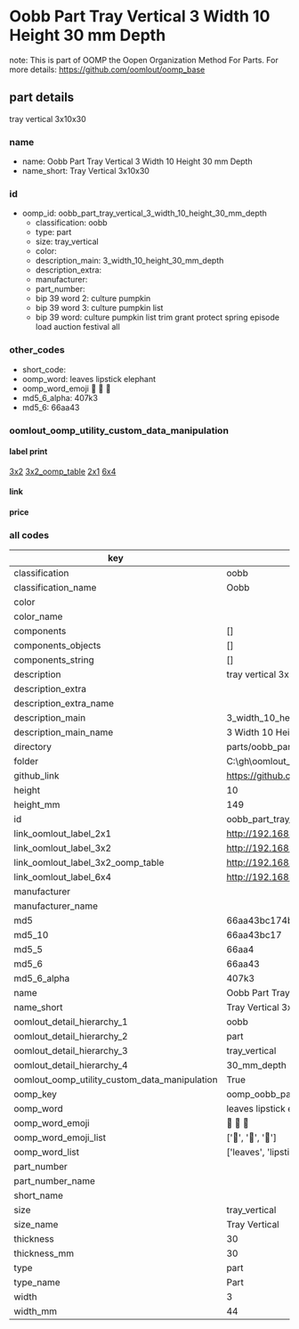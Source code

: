 # Oobb Part Tray Vertical 3 Width 10 Height 30 mm Depth  

note: This is part of OOMP the Oopen Organization Method For Parts. For more details: https://github.com/oomlout/oomp_base

##  part details
  



tray vertical 3x10x30



### name
* name: Oobb Part Tray Vertical 3 Width 10 Height 30 mm Depth
* name_short: Tray Vertical 3x10x30 
### id
* oomp_id: oobb_part_tray_vertical_3_width_10_height_30_mm_depth
  * classification: oobb
  * type: part
  * size: tray_vertical
  * color: 
  * description_main: 3_width_10_height_30_mm_depth
  * description_extra: 
  * manufacturer: 
  * part_number: 
  * bip 39 word 2: culture pumpkin
  * bip 39 word 3: culture pumpkin list
  * bip 39 word: culture pumpkin list trim grant protect spring episode load auction festival all

### other_codes
* short_code: 
* oomp_word: leaves lipstick elephant
* oomp_word_emoji :leaves: :lipstick: :elephant:
* md5_6_alpha: 407k3
* md5_6: 66aa43






### oomlout_oomp_utility_custom_data_manipulation
#### label print
[3x2](http://192.168.1.245:1112/?label=oomp%20407k3)
[3x2_oomp_table](http://192.168.1.108:1112/?label=oomp%20407k3)
[2x1](http://192.168.1.242:1112/?label=oomp%20407k3)
[6x4](http://192.168.1.55:1112/?label=oomp%20407k3)    

#### link

                              

#### price







### all codes 
| key | value |  
| --- | --- |  
| classification | oobb |  
| classification_name | Oobb |  
| color |  |  
| color_name |  |  
| components | [] |  
| components_objects | [] |  
| components_string | [] |  
| description | tray vertical 3x10x30 |  
| description_extra |  |  
| description_extra_name |  |  
| description_main | 3_width_10_height_30_mm_depth |  
| description_main_name | 3 Width 10 Height 30 mm Depth |  
| directory | parts/oobb_part_tray_vertical_3_width_10_height_30_mm_depth |  
| folder | C:\gh\oomlout_oobb_version_4_generated_parts\parts\oobb_part_tray_vertical_3_width_10_height_30_mm_depth |  
| github_link | https://github.com/oomlout/oomlout_oomp_part_src/tree/main/parts/oobb_part_tray_vertical_3_width_10_height_30_mm_depth |  
| height | 10 |  
| height_mm | 149 |  
| id | oobb_part_tray_vertical_3_width_10_height_30_mm_depth |  
| link_oomlout_label_2x1 | http://192.168.1.242:1112/?label=oomp%20407k3 |  
| link_oomlout_label_3x2 | http://192.168.1.245:1112/?label=oomp%20407k3 |  
| link_oomlout_label_3x2_oomp_table | http://192.168.1.108:1112/?label=oomp%20407k3 |  
| link_oomlout_label_6x4 | http://192.168.1.55:1112/?label=oomp%20407k3 |  
| manufacturer |  |  
| manufacturer_name |  |  
| md5 | 66aa43bc174bfa66b2b2de8b04eb69ac |  
| md5_10 | 66aa43bc17 |  
| md5_5 | 66aa4 |  
| md5_6 | 66aa43 |  
| md5_6_alpha | 407k3 |  
| name | Oobb Part Tray Vertical 3 Width 10 Height 30 mm Depth |  
| name_short | Tray Vertical 3x10x30  |  
| oomlout_detail_hierarchy_1 | oobb |  
| oomlout_detail_hierarchy_2 | part |  
| oomlout_detail_hierarchy_3 | tray_vertical |  
| oomlout_detail_hierarchy_4 | 30_mm_depth |  
| oomlout_oomp_utility_custom_data_manipulation | True |  
| oomp_key | oomp_oobb_part_tray_vertical_3_width_10_height_30_mm_depth |  
| oomp_word | leaves lipstick elephant |  
| oomp_word_emoji | :leaves: :lipstick: :elephant: |  
| oomp_word_emoji_list | [':leaves:', ':lipstick:', ':elephant:'] |  
| oomp_word_list | ['leaves', 'lipstick', 'elephant'] |  
| part_number |  |  
| part_number_name |  |  
| short_name |  |  
| size | tray_vertical |  
| size_name | Tray Vertical |  
| thickness | 30 |  
| thickness_mm | 30 |  
| type | part |  
| type_name | Part |  
| width | 3 |  
| width_mm | 44 |  
